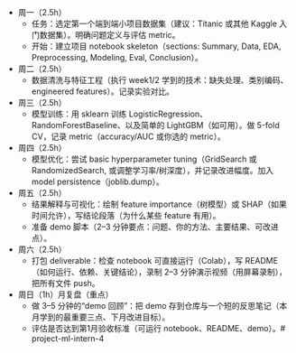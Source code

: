 - 周一（2.5h）
  - 任务：选定第一个端到端小项目数据集（建议：Titanic 或其他 Kaggle 入门数据集）。明确问题定义与评估 metric。
  - 开始：建立项目 notebook skeleton（sections: Summary, Data, EDA, Preprocessing, Modeling, Eval, Conclusion）。
- 周二（2.5h）
  - 数据清洗与特征工程（执行 week1/2 学到的技术：缺失处理、类别编码、engineered features）。记录实验对比。
- 周三（2.5h）
  - 模型训练：用 sklearn 训练 LogisticRegression、RandomForestBaseline、以及简单的 LightGBM（如可用）。做 5-fold CV，记录 metric（accuracy/AUC 或你选的 metric）。
- 周四（2.5h）
  - 模型优化：尝试 basic hyperparameter tuning（GridSearch 或 RandomizedSearch, 或调整学习率/树深度），并记录改进幅度。加入 model persistence（joblib.dump）。
- 周五（2.5h）
  - 结果解释与可视化：绘制 feature importance（树模型）或 SHAP（如果时间允许），写结论段落（为什么某些 feature 有用）。
  - 准备 demo 脚本（2–3 分钟要点：问题、你的方法、主要结果、可改进点）。
- 周六（2.5h）
  - 打包 deliverable：检查 notebook 可直接运行（Colab），写 README（如何运行、依赖、关键结论），录制 2–3 分钟演示视频（用屏幕录制），把所有文件 push。
- 周日（1h）月复盘（重点）
  - 做 3–5 分钟的“demo 回顾”：把 demo 存到仓库与一个短的反思笔记（本月学到的最重要三点、下月改进目标）。
  - 评估是否达到第1月验收标准（可运行 notebook、README、demo）。# project-ml-intern-4
